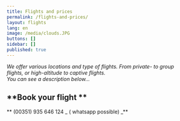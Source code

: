 ```yaml
---
title: Flights and prices
permalink: /flights-and-prices/
layout: flights
lang: en
image: /media/clouds.JPG
buttons: []
sidebar: []
published: true
---
```

_We offer various locations and type of flights. From private- to group flights, or high-altitude to captive flights._\
_You can see a description below..._

## **Book your flight **

**  (00351) 935 646 124 _ ( whatsapp possible) _**
